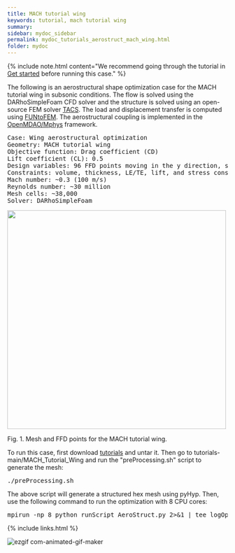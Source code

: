 ```yaml
---
title: MACH tutorial wing
keywords: tutorial, mach tutorial wing
summary: 
sidebar: mydoc_sidebar
permalink: mydoc_tutorials_aerostruct_mach_wing.html
folder: mydoc
---
```


{% include note.html content="We recommend going through the tutorial in [Get started](mydoc_get_started_download_docker.html) before running this case." %}

The following is an aerostructural shape optimization case for the MACH tutorial wing in subsonic conditions. The flow is solved using the DARhoSimpleFoam CFD solver and the structure is solved using an open-source FEM solver [TACS](https://github.com/smdogroup/tacs). The load and displacement transfer is computed using [FUNtoFEM](https://github.com/smdogroup/funtofem). The aerostructural coupling is implemented in the [OpenMDAO/Mphys](https://github.com/OpenMDAO/mphys) framework.

<pre>
Case: Wing aerostructural optimization 
Geometry: MACH tutorial wing
Objective function: Drag coefficient (CD)
Lift coefficient (CL): 0.5
Design variables: 96 FFD points moving in the y direction, seven twists, and one angle of attack.
Constraints: volume, thickness, LE/TE, lift, and stress constraints (total number: 118)
Mach number: ~0.3 (100 m/s)
Reynolds number: ~30 million
Mesh cells: ~38,000
Solver: DARhoSimpleFoam
</pre>

<img src="{{ site.url }}{{ site.baseurl }}/images/tutorials/MACH_Wing_Mesh.png" width="500" />

Fig. 1. Mesh and FFD points for the MACH tutorial wing.


To run this case, first download [tutorials](https://github.com/DAFoam/tutorials/archive/main.tar.gz) and untar it. Then go to tutorials-main/MACH_Tutorial_Wing and run the "preProcessing.sh" script to generate the mesh:

<pre>
./preProcessing.sh
</pre>

The above script will generate a structured hex mesh using pyHyp. Then, use the following command to run the optimization with 8 CPU cores:

<pre>
mpirun -np 8 python runScript_AeroStruct.py 2>&1 | tee logOpt.txt
</pre>



{% include links.html %}

![ezgif com-animated-gif-maker](https://github.com/DAFoam/DAFoam.github.io/assets/140402482/afb8ecfd-d413-40d7-8216-f22b64a56110)

